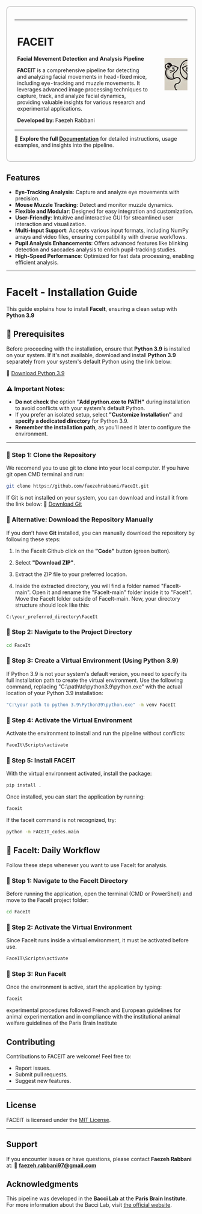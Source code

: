 <div style="border: 2px solid #ccc; padding: 20px; border-radius: 10px;">

  <table style="width: 100%;">
    <tr>
      <td>
        <h1>FACEIT</h1>
        <p>
          <strong>Facial Movement Detection and Analysis Pipeline</strong>
        </p>
        <p>
          <strong>FACEIT</strong> is a comprehensive pipeline for detecting and analyzing facial movements in head-fixed mice, including eye-tracking and muzzle movements. It leverages advanced image processing techniques to capture, track, and analyze facial dynamics, providing valuable insights for various research and experimental applications.
        </p>
        <p><strong>Developed by:</strong> Faezeh Rabbani</p>
      </td>
      <td>
        <img src="figures/Logo_FaceIT.jpg" alt="FACEIT Logo" width="450" style="margin-left: 30px;"/>
      </td>
    </tr>
  </table>

  <p>
    📖 <strong>Explore the full <a href="https://faceit.readthedocs.io/">Documentation</a></strong> for detailed instructions, usage examples, and insights into the pipeline.
  </p>

</div>


## Features

- **Eye-Tracking Analysis**: Capture and analyze eye movements with precision.
- **Mouse Muzzle Tracking**: Detect and monitor muzzle dynamics.
- **Flexible and Modular**: Designed for easy integration and customization.
- **User-Friendly**: Intuitive and interactive GUI for streamlined user interaction and visualization.
- **Multi-Input Support**: Accepts various input formats, including NumPy arrays and video files, ensuring compatibility with diverse workflows.
- **Pupil Analysis Enhancements**: Offers advanced features like blinking detection and saccades analysis to enrich pupil-tracking studies.
- **High-Speed Performance**: Optimized for fast data processing, enabling efficient analysis.
---

# FaceIt - Installation Guide

This guide explains how to install **FaceIt**, ensuring a clean setup with **Python 3.9** 

## 📌 Prerequisites

Before proceeding with the installation, ensure that **Python 3.9** is installed on your system. If it's not available, download and install **Python 3.9** separately from your system's default Python using the link below:  

🔗 [Download Python 3.9](https://www.python.org/downloads/release/python-390/)  

### ⚠️ Important Notes:
- **Do not check** the option **"Add python.exe to PATH"** during installation to avoid conflicts with your system's default Python.
- If you prefer an isolated setup, select **"Customize Installation"** and **specify a dedicated directory** for Python 3.9.
- **Remember the installation path**, as you'll need it later to configure the environment.

---

### 🔹 Step 1: Clone the Repository
We recomend you to use git to clone into your local computer. If you have git open CMD terminal and run:
```bash
git clone https://github.com/faezehrabbani/FaceIt.git
```
If Git is not installed on your system, you can download and install it from the link below:
🔗 [Download Git](https://git-scm.com/downloads)

### 🔹 Alternative: Download the Repository Manually

If you don’t have **Git** installed, you can manually download the repository by following these steps:

1. In the FaceIt Github click on the **"Code"** button (green button).

2. Select **"Download ZIP"**.

3. Extract the ZIP file to your preferred location.

4. Inside the extracted directory, you will find a folder named "FaceIt-main".
Open it and rename the "FaceIt-main" folder inside it to "FaceIt".
Move the FaceIt folder outside of FaceIt-main.
Now, your directory structure should look like this:

```bash
C:\your_preferred_directory\FaceIt
```

### 🔹 Step 2: Navigate to the Project Directory
```bash
cd FaceIt
```


### 🔹 Step 3: Create a Virtual Environment (Using Python 3.9)


If Python 3.9 is not your system's default version, you need to specify its full installation path to create the virtual environment. Use the following command, replacing "C:\path\to\python3.9\python.exe" with the actual location of your Python 3.9 installation:

```bash
"C:\your path to python 3.9\Python39\python.exe" -m venv FaceIt

```
### 🔹 Step 4: Activate the Virtual Environment
Activate the environment to install and run the pipeline without conflicts:

```bash
FaceIt\Scripts\activate
```

### 🔹 Step 5: Install FACEIT
With the virtual environment activated, install the package:

```bash
pip install .
```

Once installed, you can start the application by running:

```bash
faceit
```
If the faceit command is not recognized, try:

```bash
python -m FACEIT_codes.main
```




## 🔄 FaceIt: Daily Workflow

Follow these steps whenever you want to use FaceIt for analysis.

### 🔹 Step 1: Navigate to the FaceIt Directory
Before running the application, open the terminal (CMD or PowerShell) and move to the FaceIt project folder:

```bash
cd FaceIt
```
### 🔹 Step 2: Activate the Virtual Environment
Since FaceIt runs inside a virtual environment, it must be activated before use.

```bash
FaceIT\Scripts\activate
```
### 🔹 Step 3: Run FaceIt
Once the environment is active, start the application by typing:

```bash
faceit
```

experimental procedures followed French and European guidelines for animal experimentation and in compliance with the institutional animal welfare guidelines of the Paris Brain Institute

## Contributing

Contributions to FACEIT are welcome! Feel free to:

- Report issues.
- Submit pull requests.
- Suggest new features.

---

## License

FACEIT is licensed under the [MIT License](https://opensource.org/licenses/MIT).

---

## Support

If you encounter issues or have questions, please contact **Faezeh Rabbani** at:
📧 **[faezeh.rabbani97@gmail.com](mailto:faezeh.rabbani97@gmail.com)**

## Acknowledgments

This pipeline was developed in the **Bacci Lab** at the **Paris Brain Institute**.
For more information about the Bacci Lab, visit [the official website](https://baccilab.org).
